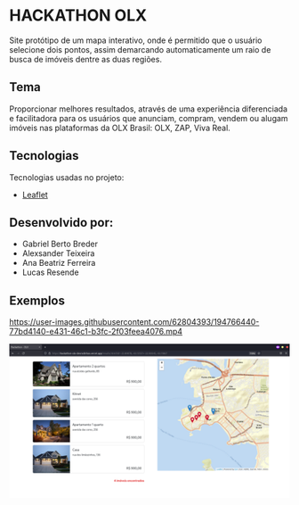 # HACKATHON OLX

Site protótipo de um mapa interativo, onde é permitido que o usuário selecione dois pontos, assim demarcando automaticamente um raio de busca de imóveis dentre as duas regiões.


## Tema
Proporcionar melhores resultados, através de uma experiência diferenciada e facilitadora para os usuários que anunciam, compram, vendem ou alugam imóveis nas plataformas da OLX Brasil: OLX, ZAP, Viva Real.

## Tecnologias
Tecnologias usadas no projeto:
* [Leaflet](https://leafletjs.com/)

## Desenvolvido por:
  - Gabriel Berto Breder
  - Alexsander Teixeira
  - Ana Beatriz Ferreira
  - Lucas Resende

## Exemplos
https://user-images.githubusercontent.com/62804393/194766440-77bd4140-e431-46c1-b3fc-2f03feea4076.mp4

<img src="./assets/map-v2.png" title="Map">




